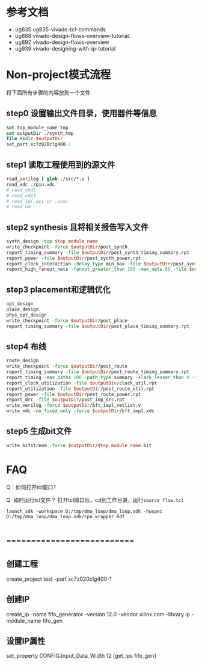 # 参考文档
* ug835 ug835-vivado-tcl-commands
* ug888 vivado-design-flows-overview-tutorial.
* ug892 vivado-design-flows-overview
* ug939 vivado-designing-with-ip-tutorial

# Non-project模式流程
将下面所有步骤的内容放到一个文件
## step0 设置输出文件目录，使用器件等信息
```tcl
set top_module_name top
set outputDir ./synth_tmp
file mkdir $outputDir
set_part xc7z020clg400-1
```
## step1 读取工程使用到的源文件
```tcl
read_verilog [ glob ./src/*.v ]
read_xdc ./pin.xdc
# read_vhdl
# read_edif
# read_ip(.xci or .xco)
# read_bd
```

## step2 synthesis 且将相关报告写入文件
```tcl
synth_design -top $top_module_name    
write_checkpoint -force $outputDir/post_synth
report_timing_summary -file $outputDir/post_synth_timing_summary.rpt
report_power -file $outputDir/post_synth_power.rpt
report_clock_interaction -delay_type min_max -file $outputDir/post_synth_clock_interaction.rpt
report_high_fanout_nets -fanout_greater_than 200 -max_nets 50 -file $outputDir/post_synth_high_fanout_nets.rpt
```
## step3 placement和逻辑优化
```tcl
opt_design
place_design
phys_opt_design
write_checkpoint -force $outputDir/post_place
report_timing_summary -file $outputDir/post_place_timing_summary.rpt
```
## step4 布线
```tcl
route_design
write_checkpoint -force $outputDir/post_route
report_timing_summary -file $outputDir/post_route_timing_summary.rpt
report_timing -max_paths 100 -path_type summary -slack_lesser_than 0 -file $outputDir/post_route_setup_timing_violations.rpt
report_clock_utilization -file $outputDir/clock_util.rpt
report_utilization -file $outputDir/post_route_util.rpt
report_power -file $outputDir/post_route_power.rpt
report_drc -file $outputDir/post_imp_drc.rpt
write_verilog -force $outputDir/bft_impl_netlist.v
write_xdc -no_fixed_only -force $outputDir/bft_impl.xdc
```
## step5 生成bit文件
```tcl
write_bitstream -force $outputDir/$top_module_name.bit
```

# FAQ
Q：如何打开tcl窗口?

Q: 如何运行tcl文件？
打开tcl窗口后，cd到工作目录，运行`source flow.tcl`

`launch_sdk -workspace D:/tmp/dma_loop/dma_loop.sdk -hwspec D:/tmp/dma_loop/dma_loop.sdk/cpu_wrapper.hdf`


# --------------------------
## 创建工程
create_project test -part xc7z020clg400-1

## 创建IP
create_ip -name fifo_generator -version 12.0 -vendor xilinx.com -library ip -module_name fifo_gen

## 设置IP属性
set_property CONFIG.Input_Data_Width 12 [get_ips fifo_gen]

